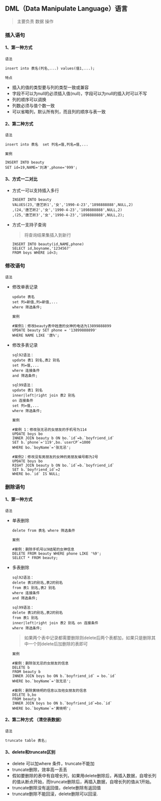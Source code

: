 ## DML（Data Manipulate Language）语言

>   主要负责 数据 操作

### 插入语句

#### 1、第一种方式

`语法`

```mysql
insert into 表名(列名,...) values(值1,...);
```



`特点`

* 插入的值的类型要与列的类型一致或兼容
* 字段不可以为null的必须插入值(null)，字段可以为null的插入时可以不写
* 列的顺序可以调换
* 列数必须与值个数一致
* 可以省略列，默认所有列，而且列的顺序与表一致



#### 2、第二种方式

`语法`

```mysql
insert into 表名  set 列名=值,列名=值,...
```

`案例`

```mysql
INSERT INTO beauty
SET id=19,NAME='刘涛',phone='999';
```



#### 3、方式一二对比

* 方式一可以支持插入多行

	```mysql
	INSERT INTO beauty
	VALUES(23,'唐艺昕1','女','1990-4-23','1898888888',NULL,2)
	,(24,'唐艺昕2','女','1990-4-23','1898888888',NULL,2)
	,(25,'唐艺昕3','女','1990-4-23','1898888888',NULL,2);
	```

* 方式一支持子查询

	> 将查询结果集插入到新行

	```mysql
	INSERT INTO beauty(id,NAME,phone)
	SELECT id,boyname,'1234567'
	FROM boys WHERE id<3;
	```
	



### 修改语句

`语法`

* 修改单表记录

	```mysql
	update 表名
	set 列=新值,列=新值,...
	where 筛选条件;
	```

	`案例`

	```mysql
	#案例1：修改beauty表中姓唐的女神的电话为13899888899
	UPDATE beauty SET phone = '13899888899'
	WHERE NAME LIKE '唐%';
	```

	

* 修改多表记录

	```mysql
	sql92语法：
	update 表1 别名,表2 别名
	set 列=值,...
	where 连接条件
	and 筛选条件;
	
	sql99语法：
	update 表1 别名
	inner|left|right join 表2 别名
	on 连接条件
	set 列=值,...
	where 筛选条件;
	```

	`案例`

	```mysql
	#案例 1：修改张无忌的女朋友的手机号为114
	UPDATE boys bo
	INNER JOIN beauty b ON bo.`id`=b.`boyfriend_id`
	SET b.`phone`='119',bo.`userCP`=1000
	WHERE bo.`boyName`='张无忌';
	
	#案例2：修改没有男朋友的女神的男朋友编号都为2号
	UPDATE boys bo
	RIGHT JOIN beauty b ON bo.`id`=b.`boyfriend_id`
	SET b.`boyfriend_id`=2
	WHERE bo.`id` IS NULL;
	```

	

### 删除语句

#### 1、第一种方式

`语法`

* 单表删除

	```mysql
	delete from 表名 where 筛选条件
	```

	`案例`

	```mysql
	#案例：删除手机号以9结尾的女神信息
	DELETE FROM beauty WHERE phone LIKE '%9';
	SELECT * FROM beauty;
	```

* 多表删除

	```mysql
	sql92语法：
	delete 表1的别名,表2的别名
	from 表1 别名,表2 别名
	where 连接条件
	and 筛选条件;
	
	sql99语法：
	delete 表1的别名,表2的别名
	from 表1 别名
	inner|left|right join 表2 别名 on 连接条件
	where 筛选条件;
	```

	> 如果两个表中记录都需要删除则delete后两个表都加，如果只是删除其中一个则delete后加删除的表即可

	`案例`

	```mysql
	#案例：删除张无忌的女朋友的信息
	DELETE b
	FROM beauty b
	INNER JOIN boys bo ON b.`boyfriend_id` = bo.`id`
	WHERE bo.`boyName`='张无忌';
	
	#案例：删除黄晓明的信息以及他女朋友的信息
	DELETE b,bo
	FROM beauty b
	INNER JOIN boys bo ON b.`boyfriend_id`=bo.`id`
	WHERE bo.`boyName`='黄晓明';

#### 2、第二种方式 （清空表数据）

`语法`

```mysql
truncate table 表名;
```



#### 3、delete和truncate区别

* delete 可以加where 条件，truncate不能加
* truncate删除，效率高一丢丢
* 假如要删除的表中有自增长列，如果用delete删除后，再插入数据，自增长列的值从断点开始，而truncate删除后，再插入数据，自增长列的值从1开始。
* truncate删除没有返回值，delete删除有返回值
* truncate删除不能回滚，delete删除可以回滚.
